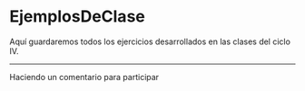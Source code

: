 # EjemplosDeClase
Aquí guardaremos todos los ejercicios desarrollados en las clases del ciclo IV.

-------------------------------------------------------------------------------
Haciendo un comentario para participar
